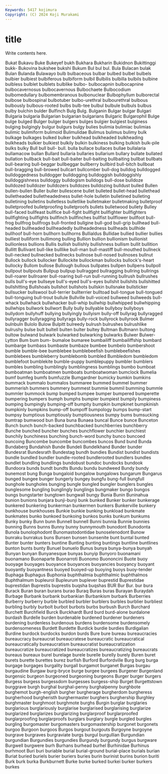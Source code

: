 ```yaml
---
Keywords: 5417 kojimura
Copyright: (C) 2024 Koji Murakami
---
```


# title

Write contents here.



Bukat Bukavu Buke Bukeyef bukh Bukhara Bukharin Bukidnon Bukittinggi bukk-
Bukovina bukshee bukshi Bukum Bul bul bul. Bula Bulacan bulak
Bulan Bulanda Bulawayo bulb bulbaceous bulbar bulbed bulbel bulbels bulbier
bulbiest bulbiferous bulbiform bulbil Bulbilis bulbilla bulbils bulbine bulbless bulblet
bulblets bulblike bulbo- bulbocapnin bulbocapnine bulbocavernosus bulbocavernous Bulbochaete Bulbocodium bulbomedullary
bulbomembranous bulbonuclear Bulbophyllum bulborectal bulbose bulbospinal bulbotuber bulbo-urethral bulbourethral bulbous
bulbously bulbous-rooted bulbs bulb-tee bulbul bulbule bulbuls bulbus bulby bulchin
bulder Bulfinch Bulg Bulg. Bulganin Bulgar bulgar Bulgari Bulgaria bulgaria
Bulgarian bulgarian bulgarians Bulgaric Bulgarophil Bulge bulge bulged Bulger bulger
bulgers bulges bulgier bulgiest bulginess bulging bulgingly bulgur bulgurs bulgy
bulies bulimia bulimiac bulimias bulimic bulimiform bulimoid Bulimulidae Bulimus bulimus
bulimy bulk bulkage bulkages bulked bulker bulkhead bulkheaded bulkheading bulkheads
bulkier bulkiest bulkily bulkin bulkiness bulking bulkish bulk-pile bulks bulky
Bull bull bull- bull. bulla bullace bullaces bullae bullalaria bullamacow
bullan Bullard bullaria bullaries bullarium bullary bullate bullated bullation bullback
bull-bait bull-baiter bull-baiting bullbaiting bullbat bullbats bull-bearing bull-beggar bullbeggar bullberry
bullbird bull-bitch bullboat bull-bragging bull-browed bullcart bullcomber bull-dog bulldog bulldogged
bulldoggedness bulldogger bulldogging bulldoggish bulldoggishly bulldoggishness bulldoggy bulldogism bulldogs bull-dose
bulldoze bulldozed bulldozer bulldozers bulldozes bulldozing bulldust bulled Bullen bullen-bullen
Buller buller bullescene bullet bulleted bullet-head bullethead bulletheaded bulletheadedness bullet-hole
bulletin bulletined bulleting bulletining bulletins bulletless bulletlike bulletmaker bulletmaking bulletproof
bulletproofed bulletproofing bulletproofs bullets bulletwood bullety Bulley bull-faced bullfeast bullfice
bull-fight bullfight bullfighter bullfighters bullfighting bullfights bullfinch bullfinches bullfist bullflower
bullfoot bull-frog bullfrog bullfrogs bull-fronted bullgine bull-god bull-grip bullhead bull-headed
bullheaded bullheadedly bullheadedness bullheads bullhide bullhoof bull-horn bullhorn bullhorns Bullialdus
Bullidae bullied bullier bullies bulliest bulliform bullimong bulling Bullion bullion
bullionism bullionist bullionless bullions Bullis bullish bullishly bullishness bullism bullit
bullition Bullitt Bullivant bull-like bulllike bull-man bull-mastiff bull-mouthed bullneck bull-necked
bullnecked bullnecks bullnose bull-nosed bullnoses bullnut Bullock bullock bullocker Bullockite
bullockman bullocks bullock's-heart bullocky Bullom bullose Bullough bullous bullpates bullpen
bullpens bullpoll bullpout bullpouts Bullpup bullpup bullragged bullragging bullring bullrings
bull-roarer bullroarer bull-roaring bull-run bull-running bullrush bullrushes bulls bull's-eye bullseye
bull's-eyed bull's-eyes bullshit bullshits bullshitted bullshitting Bullshoals bullshot bullshots bullskin
bullsnake bullsticker bullsucker bullswool bull-terrier bullterrier bulltoad bull-tongue bull-tongued bull-tonguing
bull-trout bullule Bullville bull-voiced bullweed bullweeds bull-whack bullwhack bullwhacker bull-whip
bullwhip bullwhipped bullwhipping bullwhips bullwork bullwort Bully bully bullyable bullyboy
bullyboys bullydom bullyhuff bullying bullyingly bullyism bully-off bullyrag bullyragged bullyragger
bullyragging bullyrags bully-rock bullyrock bullyrook Bulmer bulnbuln Bulolo Bulow Bulpitt
bulreedy bulrush bulrushes bulrushlike bulrushy bulse bult bultell bulten bulter
bultey Bultman Bultmann bultong bultow bulwand bulwark bulwarked bulwarking bulwarks
Bulwer Bulwer-Lytton Bum bum bum- bumaloe bumaree bumbailiff bumbailiffship bumbard
bumbarge bumbass bumbaste bumbaze bumbee bumbelo bumbershoot bumble bumble-bee bumblebee
bumblebeefish bumblebeefishes bumblebees bumbleberry bumblebomb bumbled Bumbledom bumbledom bumblefoot bumblekite
bumble-puppy bumblepuppy bumbler bumblers bumbles bumbling bumblingly bumblingness bumblings bumbo
bumboat bumboatman bumboatmen bumboats bumboatwoman bumclock Bumelia bumf bumfeg bumfs
bumfuzzle Bumgardner bumicky bumkin bumkins bummack bummalo bummalos bummaree bummed
bummel bummer bummerish bummers bummery bummest bummie bummil bumming bummle
bummler bummock bump bumped bumpee bumper bumpered bumperette bumpering bumpers
bumph bumphs bumpier bumpiest bumpily bumpiness bumping bumpingly bumping-off bumpity
bumpkin bumpkinet bumpkinish bumpkinly bumpkins bump-off bumpoff bumpology bumps bump-start
bumpsy bumptious bumptiously bumptiousness bumpy bums bumsucking bumtrap bumwood bun
Buna buna Bunaea buncal Bunce bunce Bunceton Bunch bunch bunch-backed
bunchbacked bunchberries bunchberry Bunche bunched buncher bunches bunchflower bunchier bunchiest
bunchily bunchiness bunching bunch-word bunchy bunco buncoed buncoing Buncombe buncombe
buncombes buncos Bund bund Bunda Bundaberg Bundahish Bunde Bundeli Bundelkhand
Bunder bunder Bundesrat Bundesrath Bundestag bundh bundies Bundist bundist bundists
bundle bundled bundler bundle-rooted bundlerooted bundlers bundles bundlet bundling bundlings
bundobust bundoc bundocks bundook Bundoora bunds bundt bundts Bundu bundu
bundweed Bundy bundy bunemost bung Bunga bungaloid bungalow bungalows bungarum
Bungarus bunged bungee bunger bungerly bungey bungfu bung-full bungfull bunghole
bungholes bunging bungle bungled bungler bunglers bungles bunglesome bungling bunglingly
bunglings bungmaker bungo bungos bungs bungstarter bungtown bungwall bungy Bunia
Bunin Buninahua bunion bunions bunjara bunji-bunji bunk bunked Bunker bunker
bunkerage bunkered bunkering bunkerman bunkermen bunkers Bunkerville bunkery bunkhouse bunkhouses
Bunkie bunkie bunking bunkload bunkmate bunkmates bunko bunkoed bunkoing bunkos
bunks bunkum bunkums Bunky bunky Bunn bunn Bunnell bunnell Bunni
bunnia Bunnie bunnies bunning Bunns bunns Bunny bunny bunnymouth bunodont
Bunodonta Bunola bunolophodont Bunomastodontidae bunoselenodont Bunow bunraku bunrakus buns Bunsen
bunsen bunsenite bunt buntal bunted Bunter bunter bunters buntine Bunting
bunting buntings buntline buntlines bunton bunts bunty Bunuel bunuelo Bunus
bunya bunya-bunya bunyah Bunyan bunyan Bunyanesque bunyas bunyip Bunyoro buonamani
buonamano Buonaparte Buonarroti Buonomo Buononcini Buote buoy buoyage buoyages buoyance
buoyances buoyancies buoyancy buoyant buoyantly buoyantness buoyed buoyed-up buoying buoys
buoy-tender Buphaga Buphagus Buphonia buphthalmia buphthalmic buphthalmos Buphthalmum bupleurol Bupleurum
buplever buprestid Buprestidae buprestidan Buprestis buprestis buqsha buqshas BUR Bur
Bur. bur bura Burack Buran buran burans burao Buraq Buras
buras Burayan Buraydah Burbage Burbank burbank burbankian Burbankism burbark Burberries
Burberry burberry burble burbled burbler burblers burbles burblier burbliest burbling
burbly burbolt burbot burbots burbs burbush Burch Burchard Burchett Burchfield
Burck Burckhardt Burd burd burd-alone burdalone burdash Burdelle burden burdenable
burdened burdener burdeners burdening burdenless burdenous burdens burdensome burdensomely burdensomeness
Burdett Burdette Burdick burdie burdies Burdigalian Burdine burdock burdocks burdon
burds Bure bure bureau bureaucracies bureaucracy bureaucrat bureaucratese bureaucratic bureaucratical
bureaucratically bureaucratism bureaucratist bureaucratization bureaucratize bureaucratized bureaucratizes bureaucratizing bureaucrats bureaus
bureaux burel burelage burele burelle burelly burely Buren buret burets
burette burettes burez burfish Burford Burfordville Burg burg burga burgage
burgages burgality burgall burgamot burganet Burgas burgau burgaudine Burgaw burg-bryce
burge burgee burgees Burgener Burgenland burgensic burgeon burgeoned burgeoning burgeons
Burger burger burgers Burgess burgess burgessdom burgesses burgess-ship Burget Burgettstown
burggrave burgh burghal burghal-penny burghalpenny burghbote burghemot burgh-english burgher burgherage
burgherdom burgheress burgherhood burgheristh burghermaster burghers burghership Burghley burghmaster burghmoot
burghmote burghs Burgin burglar burglaries burglarious burglariously burglarise burglarised burglarising
burglarize burglarized burglarizes burglarizing burglarproof burglarproofed burglarproofing burglarproofs burglars burglary
burgle burgled burgles burgling burgomaster burgomasters burgomastership burgonet burgonets burgoo
Burgoon burgoos Burgos burgout burgouts Burgoyne burgoyne burgrave burgraves burgraviate
burgs burgul burgullian Burgundian burgundian Burgundies burgundies Burgundy burgundy burgus
burgware Burgwell burgwere burh Burhans burhead burhel Burhinidae Burhinus burhmoot
Buri buri buriable burial burial-ground burial-place burials burian Buriat buried
buriels burier buriers buries burin burinist burins burion buriti Burk
burk burka Burkburnett Burke burke burked burkei burker burkers burkes

